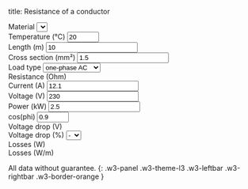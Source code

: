 title: Resistance of a conductor

<div class="w3-row-padding" style="padding-left: 0px;">
  <div class="w3-quarter">
    <label for="material">Material</label>
    <select class="w3-select w3-border w3-theme-l1" name="materials" id="materials" onChange="calcWireResistance();"></select>
  </div>
  <div class="w3-quarter">
    <label for="temperature">Temperature (°C)</label>
    <input class="w3-input w3-border w3-hover-theme w3-theme-l1" name="temperature" id="temperature" type="number" min="0" max="100" value="20" onChange="calcWireResistance();">
  </div>
  <div class="w3-quarter">
    <label for="wire-length">Length (m)</label>
    <input class="w3-input w3-border w3-hover-theme w3-theme-l1" name="wire-length" id="wire-length" type="number" min="0.01" value="10" onChange="calcWireResistance();">
  </div>
  <div class="w3-quarter">
    <label for="cross-section">Cross section (mm²)</label>
    <input class="w3-input w3-border w3-hover-theme w3-theme-l1" name="cross-section" id="cross-section" type="number" min="0.1" value="1.5" onChange="calcWireResistance();">
  </div>
</div>

<div class="w3-row-padding" style="padding-left: 0px;">
  <div class="w3-quarter">
    <label for="wire-load">Load type</label>
    <select class="w3-select w3-border w3-theme-l1" name="wire-load" id="wire-load" onChange="changeLoad();">
      <option value="1">single wire</option>
      <option value="2">DC</option>
      <option value="2" selected>one-phase AC</option>
      <option value="1.732">three-phase AC</option>
    </select>
  </div>
  <div class="w3-quarter">
    <label for="wire-resist">Resistance (Ohm)</label>
    <pre style="margin-top: 0px !important; margin-bottom: 0px !important;"><code id="wire-resist" name="wire-resist"></code></pre>
  </div>
</div>

<div class="w3-row-padding" style="padding-left: 0px;">
  <div class="w3-quarter">
    <label for="current">Current (A)</label>
    <input class="w3-input w3-border w3-hover-theme w3-theme-l1" name="current" id="current" type="number" min="0" value="12.1" onChange="calcPower();">
  </div>
  <div class="w3-quarter">
    <label for="voltage">Voltage (V)</label>
    <input class="w3-input w3-border w3-hover-theme w3-theme-l1" name="voltage" id="voltage" type="number" min="0" value="230" onChange="calcPower();">
  </div>
  <div class="w3-quarter">
    <label for="power">Power (kW)</label>
    <input class="w3-input w3-border w3-hover-theme w3-theme-l1" name="power" id="power" type="number" min="0" value="2.5" onChange="calcCurrent();">
  </div>
  <div class="w3-quarter" id="cosphi-input">
    <label for="cosphi">cos(phi)</label>
    <input class="w3-input w3-border w3-hover-theme w3-theme-l1" name="cosphi" id="cosphi" type="number" min="0.8" max="1" value="0.9" onChange="calcCurrent();">
  </div>
</div>

<div class="w3-row-padding" style="padding-left: 0px;">
  <div class="w3-quarter">
    <label for="wire-voltage-drop">Voltage drop (V)</label>
    <pre style="margin-top: 0px !important; margin-bottom: 0px !important;"><code id="wire-voltage-drop" name="wire-voltage-drop"></code></pre>
  </div>
  <div class="w3-quarter">
    <label for="wire-vpercent-drop">Voltage drop (%)</label>
    <select class="w3-select w3-border w3-theme-l1" name="wire-vpercent-drop" id="wire-vpercent-drop" onclick="calculateCrossSection();">
      <option value="0" disabled selected>-</option>
      <option value="1">1</option>
      <option value="2">2</option>
      <option value="3">3</option>
    </select>
  </div>
  <div class="w3-quarter">
    <label for="wire-losses">Losses (W)</label>
    <pre style="margin-top: 0px !important; margin-bottom: 0px !important;"><code id="wire-losses" name="wire-losses"></code></pre>
  </div>
  <div class="w3-quarter">
    <label for="wire-losses-perm">Losses (W/m)</label>
    <pre style="margin-top: 0px !important; margin-bottom: 0px !important;"><code id="wire-losses-perm" name="wire-losses-perm"></code></pre>
  </div>
</div>

All data without guarantee.
{: .w3-panel .w3-theme-l3 .w3-leftbar .w3-rightbar .w3-border-orange }

<script>
var materials = [
  {"name": "Copper", "roh20": "0.0178", "alpha": "3.9"},
  {"name": "Aluminium", "roh20": "0.0287", "alpha": "3.8"},
  {"name": "Iron", "roh20": "0.10", "alpha": "6.1"},
  {"name": "Gold", "roh20": "0.022", "alpha": "3.9"}
];
var wireResistance = 1;
var roh = 1.0/56.0;

var ei_materials = document.getElementById('materials');
var ei_temperature = document.getElementById('temperature');
var ei_wire_length = document.getElementById('wire-length');
var eio_cross_section = document.getElementById('cross-section');
var ei_wire_count = document.getElementById('wire-load');
var eo_wire_resist = document.getElementById('wire-resist');
var eio_current = document.getElementById('current');
var ei_voltage = document.getElementById('voltage');
var eio_power = document.getElementById('power');
var e_cosphi_input = document.getElementById('cosphi-input');
var ei_cosphi = document.getElementById('cosphi');
var eo_wire_voltage_drop = document.getElementById('wire-voltage-drop');
var eio_vpercent_drop = document.getElementById('wire-vpercent-drop');
var eo_wire_losses = document.getElementById('wire-losses');
var eo_wire_losses_perm = document.getElementById('wire-losses-perm');

function assignMaterials() {
  let dropdown = ei_materials;
  let option;
  for (let i = 0; i < materials.length; i++) {
    option = document.createElement('option');
    option.text = materials[i].name;
    dropdown.add(option);
  }
  dropdown.selectedIndex = 0;
}

function getHash() {
  if (window.location.hash && window.location.hash.startsWith('#wire=')) {
    let values = window.location.hash.substr(6).split("/");
    ei_materials.selectedIndex = values[0];
    ei_temperature.value = values[1];
    ei_wire_length.value = values[2];
    eio_cross_section.value = values[3];
    ei_wire_count.selectedIndex = values[4];
    updateCosPhi();
    eio_current.value = values[5];
    ei_voltage.value = values[6];
    eio_power.value = values[7];
    ei_cosphi.value = values[8];
  }
}

function calcWireResistance() {
  let materialIndex = ei_materials.selectedIndex;
  let temperature = parseFloat(ei_temperature.value);
  let wire_length = parseFloat(ei_wire_length.value);
  let cross_section = parseFloat(eio_cross_section.value);
  let wire_count = parseFloat(ei_wire_count.value);
  let roh20 = materials[materialIndex].roh20;
  let alpha = materials[materialIndex].alpha;
  roh = roh20 * (1 + (alpha * (temperature - 20.0) / 1000.0));
  wireResistance = wire_count * roh * wire_length / cross_section;
  eo_wire_resist.textContent = wireResistance.toLocaleString(navigator.language, {maximumFractionDigits: 3});
  calcLosses();
}

function calcLosses() {
  let voltage = parseFloat(ei_voltage.value);
  let current = parseFloat(eio_current.value);
  let wire_length = parseFloat(ei_wire_length.value);
  let wire_vpercent_drop = eio_vpercent_drop
  let cosphi = parseFloat(ei_cosphi.value);
  
  let voltage_drop = wireResistance * current * cosphi;
  eo_wire_voltage_drop.textContent = 
    voltage_drop.toLocaleString(navigator.language, {maximumFractionDigits: 1});
  
  eio_vpercent_drop.options[0].text = 
    (voltage_drop / voltage * 100).toLocaleString(navigator.language, {maximumFractionDigits: 2});
  eio_vpercent_drop.selectedIndex = 0;
  
  eo_wire_losses.textContent = 
    (wireResistance * current * current).toLocaleString(navigator.language, {maximumFractionDigits: 0});

  eo_wire_losses_perm.textContent = 
    (wireResistance * current * current / wire_length).toLocaleString(navigator.language, {maximumFractionDigits: 0});
  
  setHash();
}

function calculateCrossSection() {
  let wire_length = parseFloat(ei_wire_length.value);
  let wire_count = parseFloat(ei_wire_count.value);
  let voltage = parseFloat(ei_voltage.value);
  let current = parseFloat(eio_current.value);
  let vpercent_drop = parseFloat(eio_vpercent_drop.value);
  if (vpercent_drop > 0) {
    eio_cross_section.value =
      (wire_count * wire_length * current * roh / vpercent_drop * 100 / voltage).toLocaleString(navigator.language, {maximumFractionDigits: 1});
  }
  calcWireResistance();
}

function updateCosPhi() {
  if (ei_wire_count.selectedIndex <= 1) { // DC
    e_cosphi_input.className += " w3-hide";
  }
  else { //AC
    e_cosphi_input.className = e_cosphi_input.className.replace(" w3-hide", "");
  }
}

function changeLoad() {
  let wire_load = ei_wire_count.selectedIndex;
  if (wire_load <= 1) { // DC
    voltage.value = 48;
    ei_cosphi.value = 1;
    ei_cosphi.disabled = true;
  }
  else if (wire_load == 2) { //AC
    voltage.value = 230;
    ei_cosphi.value = (0.9).toLocaleString(navigator.language, {maximumFractionDigits: 2});
    ei_cosphi.disabled = false;
  }
  else if (wire_load == 3) { //ThreePhase
    voltage.value = 400;
    ei_cosphi.value = (0.9).toLocaleString(navigator.language, {maximumFractionDigits: 2});
    ei_cosphi.disabled = false;
  }
  updateCosPhi();
  calcCurrent();
  calcWireResistance();
}

function calcCurrent() {
  let wire_load = ei_wire_count.selectedIndex;
  let voltage = parseFloat(ei_voltage.value);
  let cosphi = parseFloat(ei_cosphi.value);
  let power = parseFloat(eio_power.value);
  let current;
  
  if (wire_load <= 1) { // DC
    current = power * 1000.0 / voltage;
  }
  else if (wire_load == 2) { //AC
    current = power * 1000.0 / voltage / cosphi;
  }
  else if (wire_load == 3) { //ThreePhase
    current = power * 1000.0 / voltage / Math.sqrt(3) / cosphi;
  }
  eio_current.value = current.toLocaleString(navigator.language, {maximumFractionDigits: 2});
  calcLosses();
}

function calcPower() {
  let wire_load = ei_wire_count.selectedIndex;
  let voltage = parseFloat(ei_voltage.value);
  let current = parseFloat(eio_current.value);
  let cosphi = parseFloat(ei_cosphi.value);
  let power;
  
  if (wire_load <= 1) { // DC
    power = voltage * current / 1000.0;
  }
  else if (wire_load == 2) { //AC
    power = voltage * current * cosphi / 1000.0;
  }
  else if (wire_load == 3) { //ThreePhase
    power = voltage * Math.sqrt(3) * current * cosphi / 1000.0;
  }
  eio_power.value = power.toLocaleString(navigator.language, {maximumFractionDigits: 2});
  calcLosses();
}

function setHash() {
  window.location.hash = '#wire=' + ei_materials.selectedIndex 
    + '/'+ ei_temperature.value
    + '/'+ ei_wire_length.value
    + '/'+ eio_cross_section.value
    + '/'+ ei_wire_count.selectedIndex
    + '/'+ eio_current.value
    + '/'+ ei_voltage.value
    + '/'+ eio_power.value
    + '/'+ ei_cosphi.value;
}

assignMaterials();
getHash();
calcWireResistance();

</script>